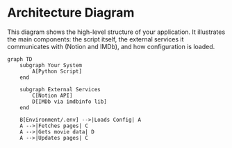 # Architecture Diagram

This diagram shows the high-level structure of your application. It illustrates the main components: the script itself, the external services it communicates with (Notion and IMDb), and how configuration is loaded.

```mermaid
graph TD
    subgraph Your System
        A[Python Script]
    end

    subgraph External Services
        C[Notion API]
        D[IMDb via imdbinfo lib]
    end

    B[Environment/.env] -->|Loads Config| A
    A -->|Fetches pages| C
    A -->|Gets movie data| D
    A -->|Updates pages| C

```
